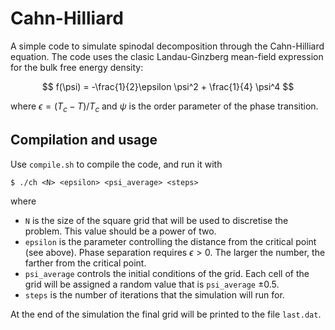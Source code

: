 # Cahn-Hilliard

A simple code to simulate spinodal decomposition through the Cahn-Hilliard equation. The code uses the clasic Landau-Ginzberg mean-field expression for the bulk free energy density:

$$
f(\psi) = -\frac{1}{2}\epsilon \psi^2 + \frac{1}{4} \psi^4
$$

where $\epsilon = (T_c - T) / T_c$ and $\psi$ is the order parameter of the phase transition.

## Compilation and usage

Use `compile.sh` to compile the code, and run it with

```
$ ./ch <N> <epsilon> <psi_average> <steps>
```

where

* `N` is the size of the square grid that will be used to discretise the problem. This value should be a power of two.
* `epsilon` is the parameter controlling the distance from the critical point (see above). Phase separation requires $\epsilon > 0$. The larger the number, the farther from the critical point.
* `psi_average` controls the initial conditions of the grid. Each cell of the grid will be assigned a random value that is `psi_average` $\pm 0.5$.
* `steps` is the number of iterations that the simulation will run for.

At the end of the simulation the final grid will be printed to the file `last.dat`.
